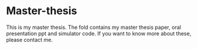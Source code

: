 # Master-thesis
This is my master thesis. The fold contains my master thesis paper, oral presentation ppt and simulator code. If you want to know more about these, please contact me.
